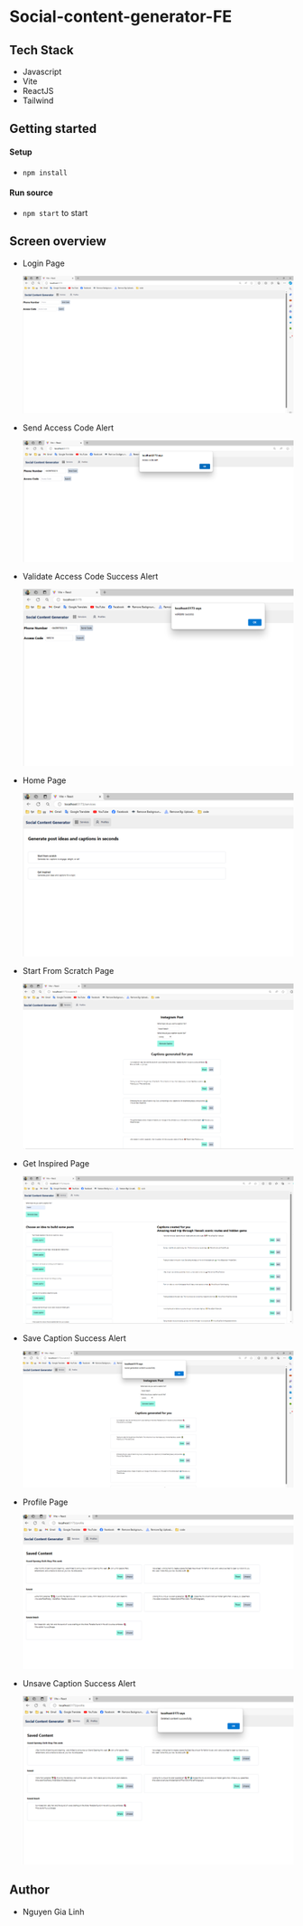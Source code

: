 # Social-content-generator-FE

## Tech Stack

- Javascript
- Vite
- ReactJS
- Tailwind

## Getting started

#### Setup

- `npm install`

#### Run source

- `npm start` to start

## Screen overview

- Login Page

  ![alt text](capture/LoginPage.png)

- Send Access Code Alert

  ![alt text](capture/SendAccessCode.png)

- Validate Access Code Success Alert

  ![alt text](capture/ValidateAccessCodeSuccess.png)

- Home Page

  ![alt text](capture/HomePage.png)

- Start From Scratch Page

  ![alt text](capture/GenerateCaptionsInScratch.png)

- Get Inspired Page

  ![alt text](capture/GenerateCaptionInspired.png)

- Save Caption Success Alert

  ![alt text](capture/SaveCaptionSuccess.png)

- Profile Page

  ![alt text](capture/ProfilePage.png)

- Unsave Caption Success Alert

  ![alt text](capture/PopupUnsaveSuccess.png)

## Author

- Nguyen Gia Linh
